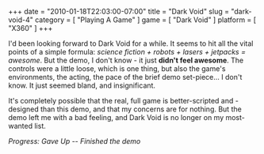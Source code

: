 +++
date = "2010-01-18T22:03:00-07:00"
title = "Dark Void"
slug = "dark-void-4"
category = [ "Playing A Game" ]
game = [ "Dark Void" ]
platform = [ "X360" ]
+++

I'd been looking forward to Dark Void for a while.  It seems to hit all the vital points of a simple formula: <i>science fiction + robots + lasers + jetpacks = awesome</i>.  But the demo, I don't know - it just <b>didn't feel awesome</b>.  The controls were a little loose, which is one thing, but also the game's environments, the acting, the pace of the brief demo set-piece... I don't know.  It just seemed bland, and insignificant.

It's completely possible that the real, full game is better-scripted and -designed than this demo, and that my concerns are for nothing.  But the demo left me with a bad feeling, and Dark Void is no longer on my most-wanted list.

<i>Progress: Gave Up -- Finished the demo</i>